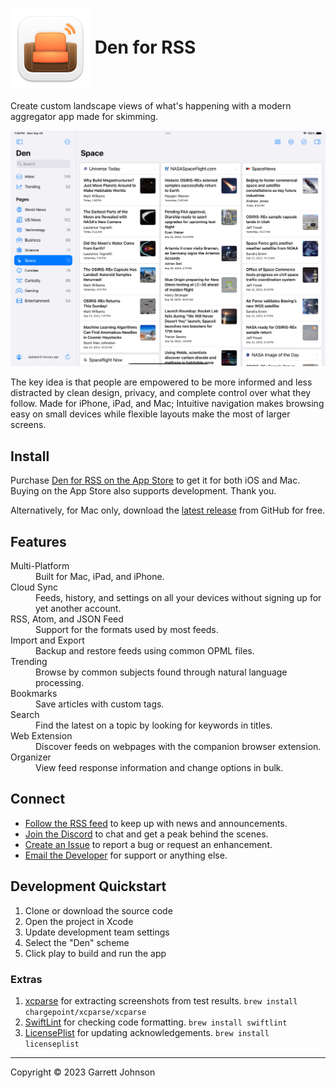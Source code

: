 <h1><img src="Den/Assets.xcassets/AppIcon.appiconset/AppIcon-macOS-128pt@2x.png" alt="App Icon" width="128" height="128" align="center"> Den for RSS</h1>

Create custom landscape views of what's happening with a modern aggregator app made for skimming.

<img src="Screenshot.png" alt="Screenshot" />

The key idea is that people are empowered to be more informed and less distracted by clean design, privacy, and complete control over what they follow. Made for iPhone, iPad, and Mac; Intuitive navigation makes browsing easy on small devices while flexible layouts make the most of larger screens.

## Install

Purchase [Den for RSS on the App Store](https://apps.apple.com/us/app/den-for-rss/id1528917651) to get it for both iOS and Mac. Buying on the App Store also supports development. Thank you.

Alternatively, for Mac only, download the [latest release](https://github.com/garrettrayj/den/releases/latest) from GitHub for free.

## Features

<dl>
<dt>Multi-Platform</dt>
<dd>Built for Mac, iPad, and iPhone.</dd>
<dt>Cloud Sync</dt>
<dd>Feeds, history, and settings on all your devices without signing up for yet another account.</dd>
<dt>RSS, Atom, and JSON Feed</dt>
<dd>Support for the formats used by most feeds.</dd>
<dt>Import and Export</dt>
<dd>Backup and restore feeds using common OPML files.</dd>
<dt>Trending</dt>
<dd>Browse by common subjects found through natural language processing.</dd>
<dt>Bookmarks</dt>
<dd>Save articles with custom tags.</dt>
<dt>Search</dt>
<dd>Find the latest on a topic by looking for keywords in titles.</dd>
<dt>Web Extension</dt>
<dd>Discover feeds on webpages with the companion browser extension.</dd>
<dt>Organizer</dt>
<dd>View feed response information and change options in bulk.</dd>
</dl>

## Connect

* [Follow the RSS feed](https://den.io/feed.rss) to keep up with news and announcements.
* [Join the Discord](https://discord.gg/NS9hMrYrnt) to chat and get a peak behind the scenes.
* [Create an Issue](https://github.com/garrettrayj/den/issues/new) to report a bug or request an enhancement.
* [Email the Developer](mailto:garrett@devsci.net) for support or anything else.

## Development Quickstart

1. Clone or download the source code
2. Open the project in Xcode
3. Update development team settings
4. Select the "Den" scheme
5. Click play to build and run the app

### Extras

1. [xcparse](https://github.com/ChargePoint/xcparse) for extracting screenshots from test results. `brew install chargepoint/xcparse/xcparse`
2. [SwiftLint](https://github.com/realm/SwiftLint) for checking code formatting. `brew install swiftlint`
3. [LicensePlist](https://github.com/mono0926/LicensePlist) for updating acknowledgements. `brew install licenseplist`

---

Copyright &copy; 2023 Garrett Johnson

